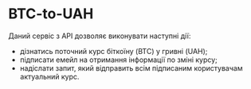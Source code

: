 # BTC-to-UAH
Даний сервіс з АРІ дозволяє виконувати наступні дії:
- дізнатись поточний курс біткоїну (BTC) у гривні (UAH);
- підписати емейл на отримання інформації по зміні курсу;
- надіслати запит, який відправить всім підписаним користувачам актуальний курс. 
